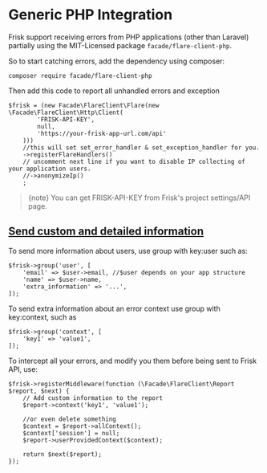 # Generic PHP Integration

Frisk support receiving errors from PHP applications (other than Laravel) partially using the MIT-Licensed package `facade/flare-client-php`.

So to start catching errors, add the dependency using composer:

    composer require facade/flare-client-php

Then add this code to report all unhandled errors and exception

    $frisk = (new Facade\FlareClient\Flare(new \Facade\FlareClient\Http\Client(
            'FRISK-API-KEY',
            null,
            'https://your-frisk-app-url.com/api'
        )))
        //this will set set_error_handler & set_exception_handler for you.
        ->registerFlareHandlers()
        // uncomment next line if you want to disable IP collecting of your application users.
        //->anonymizeIp()
        ;
    
> {note} You can get FRISK-API-KEY from Frisk's project settings/API page.

## [Send custom and detailed information](#send-extra-information)

To send more information about users, use group with key:user such as: 

    $frisk->group('user', [
        'email' => $user->email, //$user depends on your app structure
        'name' => $user->name,
        'extra_information' => '...',
    ]);

To send extra information about an error context use group with key:context, such as 

    $frisk->group('context', [
        'key1' => 'value1',
    ]);

To intercept all your errors, and modify you them before being sent to Frisk API, use:

    $frisk->registerMiddleware(function (\Facade\FlareClient\Report $report, $next) {
        // Add custom information to the report
        $report->context('key1', 'value1');

        //or even delete something
	    $context = $report->allContext();
	    $context['session'] = null;
        $report->userProvidedContext($context);

        return $next($report);
    });